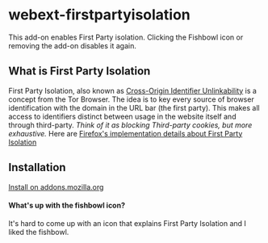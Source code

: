 # webext-firstpartyisolation

This add-on enables First Party isolation. Clicking the Fishbowl icon
or removing the add-on disables it again.

## What is First Party Isolation ##
First Party Isolation, also known as
[Cross-Origin Identifier Unlinkability](https://www.torproject.org/projects/torbrowser/design/#identifier-linkability)
is a concept from the Tor Browser.
The idea is to key every source of browser identification with the domain
in the URL bar (the first party). This makes all access to identifiers
distinct between usage in the website itself and through third-party. *Think
of it as blocking Third-party cookies, but more exhaustive.*
Here are [Firefox's implementation details about First Party Isolation](https://wiki.mozilla.org/Security/FirstPartyIsolation)

## Installation
[Install on addons.mozilla.org](https://addons.mozilla.org/en-US/firefox/addon/first-party-isolation/)

#### What's up with the fishbowl icon?
It's hard to come up with an icon that explains First Party Isolation and
I liked the fishbowl. 